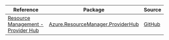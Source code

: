 | Reference | Package | Source |
|---|---|---|
|[Resource Management - Provider Hub](resourcemanager.providerhub-readme.md)|[Azure.ResourceManager.ProviderHub](https://www.nuget.org/packages/Azure.ResourceManager.ProviderHub)|[GitHub](https://github.com/Azure/azure-sdk-for-net/blob/main/sdk/providerhub/Azure.ResourceManager.ProviderHub)|
